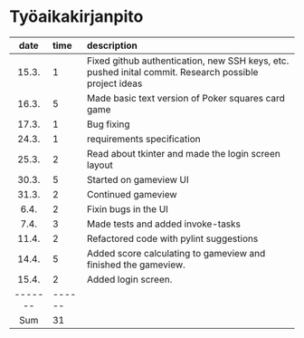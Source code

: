 # Työaikakirjanpito

| date | time | description  |
| :----:|:-----| :-----|
| 15.3. | 1    | Fixed github authentication, new SSH keys, etc. pushed inital commit. Research possible project ideas  |
| 16.3. | 5    | Made basic text version of Poker squares card game |
| 17.3. | 1    | Bug fixing |
| 24.3. | 1    | requirements specification |
| 25.3. | 2    | Read about tkinter and made the login screen layout |
| 30.3. | 5    | Started on gameview UI |
| 31.3. | 2    | Continued gameview |
|  6.4. | 2    | Fixin bugs in the UI |
|  7.4. | 3    | Made tests and added invoke-tasks |
| 11.4. | 2    | Refactored code with pylint suggestions |
| 14.4. | 5    | Added score calculating to gameview and finished the gameview. |
| 15.4. | 2    | Added login screen. |
|-------|------|
|Sum    |31